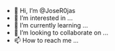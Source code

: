 - 👋 Hi, I’m @JoseR0jas
- 👀 I’m interested in ...
- 🌱 I’m currently learning ...
- 💞️ I’m looking to collaborate on ...
- 📫 How to reach me ...

<!---
JoseR0jas/JoseR0jas is a ✨ special ✨ repository because its `README.md` (this file) appears on your GitHub profile.
You can click the Preview link to take a look at your changes.
--->

